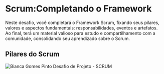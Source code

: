 # Scrum:Completando o Framework
Neste desafio, você completará o Framework Scrum, fixando seus pilares, valores e aspectos fundamentais: responsabilidades, eventos e artefatos. Ao final, terá um material valioso para estudo e compartilhamento com a comunidade, consolidando seu aprendizado sobre o Scrum.

## Pilares do Scrum 

![Bianca Gomes Pinto  Desafio de Projeto - SCRUM](https://github.com/user-attachments/assets/34d79b74-1946-4609-a04d-dc5023b1513c)
